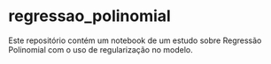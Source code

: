 # regressao_polinomial
Este repositório contém um notebook de um estudo sobre Regressão Polinomial com o uso de regularização no modelo.
